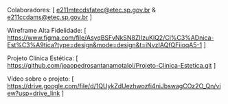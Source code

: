 Colaboradores:
[ e211mtecdsfatec@etec.sp.gov.br &
e211ccdams@etec.sp.gov.br ]

Wireframe Alta Fidelidade: 
[ https://www.figma.com/file/AsyqBSFvNkSN8ZIIzuKlQ2/Cl%C3%ADnica-Est%C3%A9tica?type=design&mode=design&t=iNvzIAQfQFiioqA5-1 ]

Projeto Clínica Estética: 
[ https://github.com/joaopedrosantanamotalol/Projeto-Clinica-Estetica.git ]

Vídeo sobre o projeto: 
[ https://drive.google.com/file/d/1QUykZdUezhwozfi4niJbswagCOz2O_Qn/view?usp=drive_link ]
